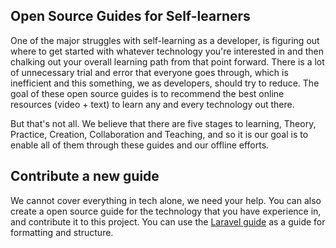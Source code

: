## Open Source Guides for Self-learners

One of the major struggles with self-learning as a developer, is figuring out where to get started with whatever technology you're interested in and then chalking out your overall learning path from that point forward. There is a lot of unnecessary trial and error that everyone goes through, which is inefficient and this something, we as developers, should try to reduce. The goal of these open source guides is to recommend the best online resources (video + text) to learn any and every technology out there. 

But that's not all. We believe that there are five stages to learning, Theory, Practice, Creation, Collaboration and Teaching, and so it is our goal is to enable all of them through these guides and our offline efforts.

## Contribute a new guide
We cannot cover everything in tech alone, we need your help. You can also create a open source guide for the technology that you have experience in, and contribute it to this project. You can use the [Laravel guide](https://github.com/coderplex/learn/blob/master/web-dev/Backend/Learn-Laravel.md) as a guide for formatting and structure. 
